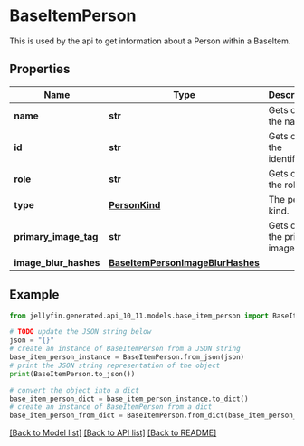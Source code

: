# BaseItemPerson

This is used by the api to get information about a Person within a BaseItem.

## Properties

Name | Type | Description | Notes
------------ | ------------- | ------------- | -------------
**name** | **str** | Gets or sets the name. | [optional] 
**id** | **str** | Gets or sets the identifier. | [optional] 
**role** | **str** | Gets or sets the role. | [optional] 
**type** | [**PersonKind**](PersonKind.md) | The person kind. | [optional] [default to PersonKind.UNKNOWN]
**primary_image_tag** | **str** | Gets or sets the primary image tag. | [optional] 
**image_blur_hashes** | [**BaseItemPersonImageBlurHashes**](BaseItemPersonImageBlurHashes.md) |  | [optional] 

## Example

```python
from jellyfin.generated.api_10_11.models.base_item_person import BaseItemPerson

# TODO update the JSON string below
json = "{}"
# create an instance of BaseItemPerson from a JSON string
base_item_person_instance = BaseItemPerson.from_json(json)
# print the JSON string representation of the object
print(BaseItemPerson.to_json())

# convert the object into a dict
base_item_person_dict = base_item_person_instance.to_dict()
# create an instance of BaseItemPerson from a dict
base_item_person_from_dict = BaseItemPerson.from_dict(base_item_person_dict)
```
[[Back to Model list]](../README.md#documentation-for-models) [[Back to API list]](../README.md#documentation-for-api-endpoints) [[Back to README]](../README.md)


